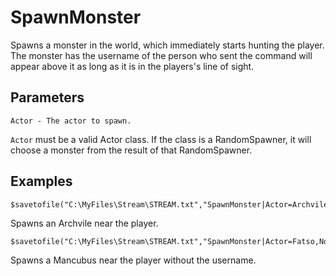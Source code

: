 # SpawnMonster

Spawns a monster in the world, which immediately starts hunting the player. The monster has the username of the person who sent the command will appear above it as long as it is in the players's line of sight.

## Parameters
```
Actor - The actor to spawn.
```

`Actor` must be a valid Actor class. If the class is a RandomSpawner, it will choose a monster from the result of that RandomSpawner.

## Examples

```
$savetofile("C:\MyFiles\Stream\STREAM.txt","SpawnMonster|Actor=Archvile|$username|$dummyormsg")
```
Spawns an Archvile near the player.

```
$savetofile("C:\MyFiles\Stream\STREAM.txt","SpawnMonster|Actor=Fatso,NoName=true|$username|$dummyormsg")
```
Spawns a Mancubus near the player without the username.
